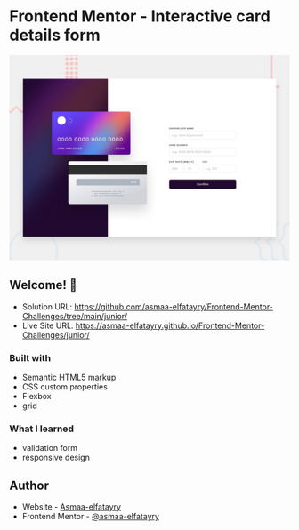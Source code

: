 # Frontend Mentor - Interactive card details form

![Design preview for the Interactive card details form coding challenge](./design/desktop-preview.jpg)

## Welcome! 👋


- Solution URL:  https://github.com/asmaa-elfatayry/Frontend-Mentor-Challenges/tree/main/junior/
- Live Site URL: https://asmaa-elfatayry.github.io/Frontend-Mentor-Challenges/junior/



### Built with

- Semantic HTML5 markup
- CSS custom properties
- Flexbox
- grid



### What I learned

- validation form
- responsive design





## Author

- Website - [Asmaa-elfatayry](https://github.com/asmaa-elfatayry)
- Frontend Mentor - [@asmaa-elfatayry](https://www.frontendmentor.io/profile/asmaa-elfatayry)
